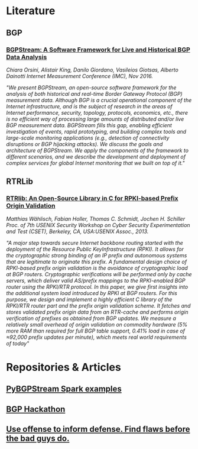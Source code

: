 # Literature

## BGP

### [BGPStream: A Software Framework for Live and Historical BGP Data Analysis](http://bgpstream.caida.org/bundles/caidabgpstreamwebhomepage/pubs/bgpstream.pdf)
*Chiara Orsini, Alistair King, Danilo Giordano, Vasileios Giotsas, Alberto Dainotti
Internet Measurement Conference (IMC), Nov 2016.*
 
*"We present BGPStream, an open-source software framework for the analysis of both historical and real-time Border Gateway Protocol (BGP) measurement data. Although BGP is a crucial operational component of the Internet infrastructure, and is the subject of research in the areas of Internet performance, security, topology, protocols, economics, etc., there is no efficient way of processing large amounts of distributed and/or live BGP measurement data. BGPStream fills this gap, enabling efficient investigation of events, rapid prototyping, and building complex tools and large-scale monitoring applications (e.g., detection of connectivity disruptions or BGP hijacking attacks). We discuss the goals and architecture of BGPStream. We apply the components of the framework to different scenarios, and we describe the development and deployment of complex services for global Internet monitoring that we built on top of it."*

## RTRLib

### [RTRlib: An Open-Source Library in C for RPKI-based Prefix Origin Validation](http://page.mi.fu-berlin.de/waehl/papers/whss-roslr-13.pdf)
*Matthias Wählisch, Fabian Holler, Thomas C. Schmidt, Jochen H. Schiller
Proc. of 7th USENIX Security Workshop on Cyber Security Experimentation and Test (CSET), Berkeley, CA, USA:USENIX Assoc., 2013.*

*"A major step towards secure Internet backbone routing started with the deployment of the Resource Public KeyInfrastructure (RPKI). It allows for the cryptographic strong binding of an IP prefix and autonomous systems that are legitimate to originate this prefix. A fundamental design choice of RPKI-based prefix origin validation is the avoidance of cryptographic load at BGP routers. Cryptographic verifications will be performed only by cache servers, which deliver valid AS/prefix mappings to the RPKI-enabled BGP router using the RPKI/RTR protocol.
In this paper, we give first insights into the additional system load introduced by RPKI at BGP routers. For this purpose, we design and implement a highly efficient C library of the RPKI/RTR router part and the prefix origin validation scheme. It fetches and stores validated prefix origin data from an RTR-cache and performs origin verification of prefixes as obtained from BGP updates. We measure a relatively small overhead of origin validation on commodity hardware (5% more RAM than required for full BGP table support, 0.41% load in case of ≈92,000 prefix updates per minute), which meets real world requirements of today"*

# Repositories & Articles

## [PyBGPStream Spark examples](https://github.com/CAIDA/pybgpstream-spark-examples)
## [BGP Hackathon](https://github.com/CAIDA/bgp-hackathon)
## [Use offense to inform defense. Find flaws before the bad guys do.](https://pen-testing.sans.org/resources/papers/gcih/bgp-hijinks-hijacks-incident-response-backbone-enemy-123924)
